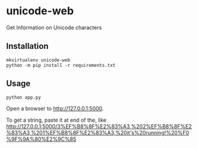 # unicode-web

Get Information on Unicode characters

## Installation

```shell
mkvirtualenv unicode-web
python -m pip install -r requirements.txt
```

## Usage

```shell
python app.py
```

Open a browser to <http://127.0.0.1:5000>.

To get  a string, paste it at end of the, like
<http://127.0.0.1:5000/3%EF%B8%8F%E2%83%A3,%202%EF%B8%8F%E2%83%A3,%201%EF%B8%8F%E2%83%A3,%20it's%20running!%20%F0%9F%9A%80%E2%9C%85>
